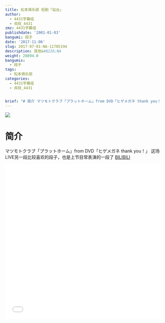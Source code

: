 ```yaml
---
title: 松本俱乐部 短剧「站台」
author:
  - 4431字幕组
  - 叔叔_4431
zmz: 4431字幕组
publishdate: '2001-01-03'
bangumi: 段子
date: '2017-11-06'
slug: 2017-07-01-NA-11785194
description: 其他&#8226;NA
weight: 28894.0
bangumis:
  - 段子
tags:
  - 松本俱乐部
categories:
  - 4431字幕组
  - 叔叔_4431


brief: "# 简介 マツモトクラブ「プラットホーム」from DVD「ヒゲメガネ thank you！」 这场LIVE另一段比较喜欢的段子，也是上节目常表演的一段了"
---
```

![](https://i.imgur.com/AIj7bmf.png)
# 简介  
マツモトクラブ「プラットホーム」from DVD「ヒゲメガネ thank you！」
这场LIVE另一段比较喜欢的段子，也是上节目常表演的一段了
  [BILIBILI](https://www.bilibili.com/video/av11785194/)

  <iframe src="//www.bilibili.com/blackboard/player.html?aid=11785194" width="100%" height="500" frameborder="0" allowfullscreen="allowfullscreen"></iframe>
